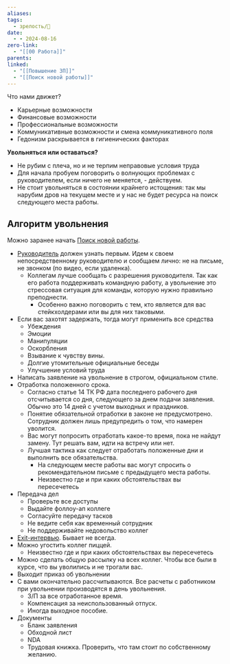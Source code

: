 ```yaml
---
aliases: 
tags:
  - зрелость/🌱
date:
  - - 2024-08-16
zero-link:
  - "[[00 Работа]]"
parents: 
linked:
  - "[[Повышение ЗП]]"
  - "[[Поиск новой работы]]"
---
```

Что нами движет?
- Карьерные возможности
- Финансовые возможности
- Профессиональные возможности
- Коммуникативные возможности и смена коммуникативного поля
- Гедонизм раскрывается в гигиенических факторах

**Увольняться или оставаться?**
- Не рубим с плеча, но и не терпим неправовые условия труда
- Для начала пробуем поговорить о волнующих проблемах с руководителем, если ничего не меняется, - действуем.
- Не стоит увольняться в состоянии крайнего истощения: так мы нарубим дров на текущем месте и у нас не будет ресурса на поиск следующего места работы.
## Алгоритм увольнения
Можно заранее начать [Поиск новой работы](Поиск%20новой%20работы.md).

- [Руководитель](Руководитель.md) должен узнать первым. Идем к своем непосредственному руководителю и сообщаем лично: не на письме, не звонком (по видео, если удаленка).
	- Коллегам лучше сообщать с разрешения руководителя. Так как его работа поддерживать командную работу, а увольнение это стрессовая ситуация для команды, которую нужно правильно преподнести.
		- Особенно важно поговорить с тем, кто является для вас стейкхолдерами или вы для них таковыми.
- Если вас захотят задержать, тогда могут применить все средства
	- Убеждения
	- Эмоции
	- Манипуляции
	- Оскорбления
	- Взывание к чувству вины.
	- Долгие утомительные официальные беседы
	- Улучшение условий труда
- Написать заявление на увольнение в строгом, официальном стиле.
- Отработка положенного срока.
	- Согласно статье 14 ТК РФ дата последнего рабочего дня отсчитывается со дня, следующего за днем подачи заявления. Обычно это 14 дней с учетом выходных и праздников.
	- Понятие обязательной отработки в законе не предусмотрено. Сотрудник должен лишь предупредить о том, что намерен уволится.
	- Вас могут попросить отработать какое-то время, пока не найдут замену. Тут решать вам, идти на встречу или нет. 
	- Лучшая тактика как следует отработать положенные дни и выполнить все обязательства.
		- На следующем месте работы вас могут спросить о рекомендательном письме с предыдущего места работы.
		- Неизвестно где и при каких обстоятельствах вы пересечетесь
- Передача дел
	- Проверьте все доступы
	- Выдайте фоллоу-ап коллеге
	- Согласуйте передачу тасков
	- Не ведите себя как временный сотрудник
	- Не поддерживайте недовольство коллег
- [Exit-интервью](Exit-интервью.md). Бывает не всегда.
- Можно угостить коллег пиццей.
	- Неизвестно где и при каких обстоятельствах вы пересечетесь
- Можно сделать общую рассылку на всех коллег. Чтобы все были в курсе, что вы уволились и не трогали вас.
- Выходит приказ об увольнении
- С вами окончательно рассчитываются. Все расчеты с работником при увольнении производятся в день увольнения.
	- З/П за все отработанное время.
	- Компенсация за неиспользованный отпуск.
	- Иногда выходное пособие.
- Документы
	- Бланк заявления
	- Обходной лист
	- NDA
	- Трудовая книжка. Проверить, что там стоит по собственному желанию.
